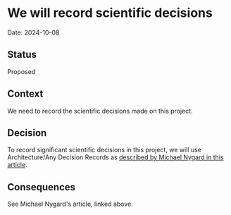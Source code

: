 # We will record scientific decisions

Date: 2024-10-08

## Status

Proposed

## Context

We need to record the scientific decisions made on this project.

## Decision

To record significant scientific decisions in this project, we will use Architecture/Any
Decision Records as [described by Michael Nygard in this
article](http://thinkrelevance.com/blog/2011/11/15/documenting-architecture-decisions).

## Consequences

See Michael Nygard's article, linked above.
